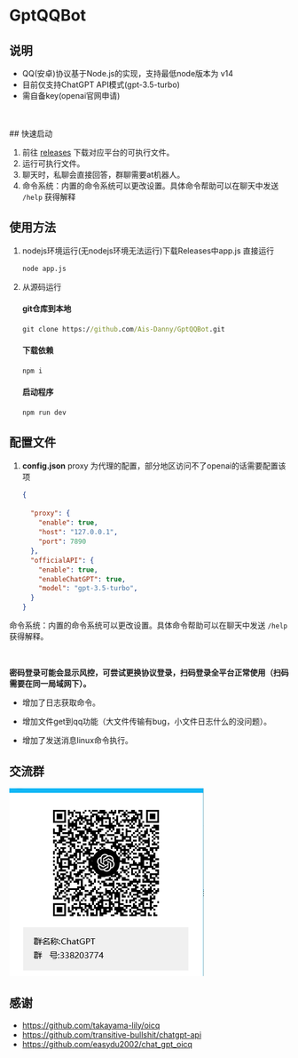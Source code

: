 # GptQQBot

## 说明
- QQ(安卓)协议基于Node.js的实现，支持最低node版本为 v14
- 目前仅支持ChatGPT API模式(gpt-3.5-turbo)
- 需自备key(openai官网申请)
<br>
<br>
## 快速启动

1. 前往 [releases](https://github.com/Ais-Danny/GptQQBot/releases/tag/V1.0.0) 下载对应平台的可执行文件。
2. 运行可执行文件。
3. 聊天时，私聊会直接回答，群聊需要at机器人。
4. 命令系统：内置的命令系统可以更改设置。具体命令帮助可以在聊天中发送 `/help` 获得解释

## 使用方法


1. nodejs环境运行(无nodejs环境无法运行)下载Releases中app.js 直接运行
    ```cmd
    node app.js
    ```
2. 从源码运行
    
    #### git仓库到本地
    ```cmd
    git clone https://github.com/Ais-Danny/GptQQBot.git
    ```
    #### 下载依赖
    ```cmd
    npm i 
    ```
    #### 启动程序
    ```cmd
    npm run dev 
    ```

## 配置文件

1. **config.json**
   proxy 为代理的配置，部分地区访问不了openai的话需要配置该项

   ```json
   {
       
     "proxy": {
       "enable": true,
       "host": "127.0.0.1",
       "port": 7890
     },
     "officialAPI": {
       "enable": true,
       "enableChatGPT": true,
       "model": "gpt-3.5-turbo",
     }
   }
   ```

命令系统：内置的命令系统可以更改设置。具体命令帮助可以在聊天中发送 `/help` 获得解释。<br>

<br>

**密码登录可能会显示风控，可尝试更换协议登录，扫码登录全平台正常使用（扫码需要在同一局域网下）。**
 - 增加了日志获取命令。

-  增加文件get到qq功能（大文件传输有bug，小文件日志什么的没问题）。

 - 增加了发送消息linux命令执行。
 
 
 

## 交流群

![YQ`@SO_A@57DC@T$PU95MSO](./img/gurp.png)
 
## 感谢

- https://github.com/takayama-lily/oicq
- https://github.com/transitive-bullshit/chatgpt-api
- https://github.com/easydu2002/chat_gpt_oicq
